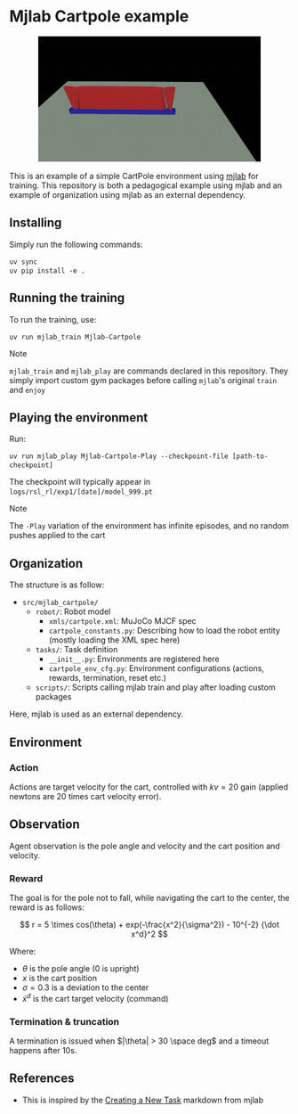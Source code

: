 # Mjlab Cartpole example

<p align="center">
<img src="imgs/cartpoles.gif" width="400" />
</p>

This is an example of a simple CartPole environment using [mjlab](https://github.com/mujocolab/mjlab/) for training. This repository is both a pedagogical example using mjlab and an example of organization using mjlab as an external dependency.

## Installing

Simply run the following commands:

```
uv sync
uv pip install -e .
```

## Running the training

To run the training, use:

```
uv run mjlab_train Mjlab-Cartpole
```

> [!NOTE]
> `mjlab_train` and `mjlab_play` are commands declared in this repository. They simply import custom gym packages before calling `mjlab`'s original `train` and `enjoy`

## Playing the environment

Run:

```
uv run mjlab_play Mjlab-Cartpole-Play --checkpoint-file [path-to-checkpoint]
```

The checkpoint will typically appear in `logs/rsl_rl/exp1/[date]/model_999.pt` 

> [!NOTE]
> The `-Play` variation of the environment has infinite episodes, and no random pushes applied to the cart

## Organization

The structure is as follow:

* `src/mjlab_cartpole/`
  * `robot/`: Robot model
    * `xmls/cartpole.xml`: MuJoCo MJCF spec
    * `cartpole_constants.py`: Describing how to load the robot entity (mostly loading the XML spec here)
  * `tasks/`: Task definition
    * `__init__.py`: Environments are registered here
    * `cartpole_env_cfg.py`: Environment configurations (actions, rewards, termination, reset etc.)
  * `scripts/`: Scripts calling mjlab train and play after loading custom packages

Here, mjlab is used as an external dependency. 

## Environment

### Action

Actions are target velocity for the cart, controlled with $kv = 20$ gain (applied newtons are 20 times cart velocity error).

## Observation

Agent observation is the pole angle and velocity and the cart position and velocity.

### Reward

The goal is for the pole not to fall, while navigating the cart to the center, the reward is as follows:

$$
r = 5 \times cos(\theta) + exp(-\frac{x^2}{\sigma^2}) - 10^{-2} {\dot x^d}^2
$$

Where:

* $\theta$ is the pole angle (0 is upright)
* $x$ is the cart position
* $\sigma = 0.3$ is a deviation to the center
* $\dot x^d$ is the cart target velocity (command)

### Termination & truncation

A termination is issued when $|\theta| > 30 \space deg$ and a timeout happens after 10s.

## References

* This is inspired by the [Creating a New Task](https://github.com/mujocolab/mjlab/blob/main/docs/create_new_task.md) markdown from mjlab
